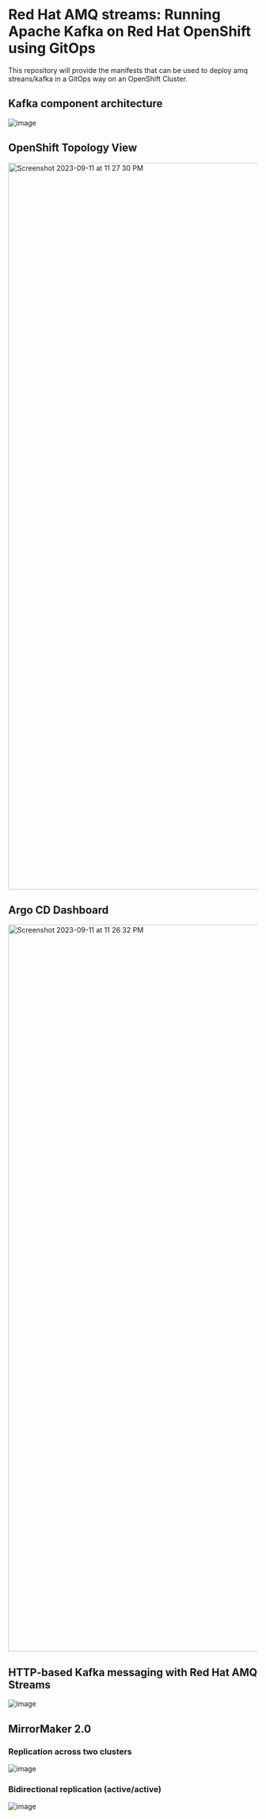 # Red Hat AMQ streams: Running Apache Kafka on Red Hat OpenShift using GitOps

This repository will provide the manifests that can be used to deploy amq streans/kafka in a GitOps way on an OpenShift Cluster.


## Kafka component architecture 

![image](https://github.com/veniceofcode/amq-streams/assets/93591339/6a901b7b-6f19-4b4d-a8f1-24a3c692e79d)


## OpenShift Topology View

<img width="1465" alt="Screenshot 2023-09-11 at 11 27 30 PM" src="https://github.com/veniceofcode/amq-streams/assets/93591339/f243c7a3-61bc-4672-abdf-ad03008a560e">




## Argo CD Dashboard

<img width="1465" alt="Screenshot 2023-09-11 at 11 26 32 PM" src="https://github.com/veniceofcode/amq-streams/assets/93591339/fe22c753-d845-47a8-9714-577c6d3cc6f8">


## HTTP-based Kafka messaging with Red Hat AMQ Streams

![image](https://github.com/veniceofcode/amq-streams/assets/93591339/5f3e4c0f-c7d7-447d-b400-26a704cbff4e)


## MirrorMaker 2.0

### Replication across two clusters

![image](https://github.com/veniceofcode/amq-streams/assets/93591339/ad35e6f7-d4ca-4e26-9322-b15db2b30c30)

### Bidirectional replication (active/active)

![image](https://github.com/veniceofcode/amq-streams/assets/93591339/c8ebcd21-5906-4e8e-9f87-64f37435e955)

